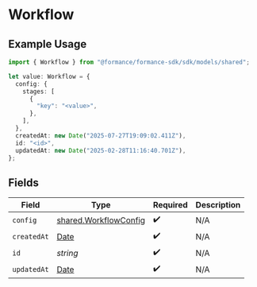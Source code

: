 # Workflow

## Example Usage

```typescript
import { Workflow } from "@formance/formance-sdk/sdk/models/shared";

let value: Workflow = {
  config: {
    stages: [
      {
        "key": "<value>",
      },
    ],
  },
  createdAt: new Date("2025-07-27T19:09:02.411Z"),
  id: "<id>",
  updatedAt: new Date("2025-02-28T11:16:40.701Z"),
};
```

## Fields

| Field                                                                                         | Type                                                                                          | Required                                                                                      | Description                                                                                   |
| --------------------------------------------------------------------------------------------- | --------------------------------------------------------------------------------------------- | --------------------------------------------------------------------------------------------- | --------------------------------------------------------------------------------------------- |
| `config`                                                                                      | [shared.WorkflowConfig](../../../sdk/models/shared/workflowconfig.md)                         | :heavy_check_mark:                                                                            | N/A                                                                                           |
| `createdAt`                                                                                   | [Date](https://developer.mozilla.org/en-US/docs/Web/JavaScript/Reference/Global_Objects/Date) | :heavy_check_mark:                                                                            | N/A                                                                                           |
| `id`                                                                                          | *string*                                                                                      | :heavy_check_mark:                                                                            | N/A                                                                                           |
| `updatedAt`                                                                                   | [Date](https://developer.mozilla.org/en-US/docs/Web/JavaScript/Reference/Global_Objects/Date) | :heavy_check_mark:                                                                            | N/A                                                                                           |